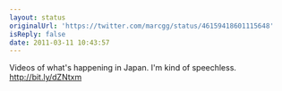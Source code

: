 ```yaml
---
layout: status
originalUrl: 'https://twitter.com/marcgg/status/46159418601115648'
isReply: false
date: 2011-03-11 10:43:57
---
```


Videos of what's happening in Japan. I'm kind of speechless. http://bit.ly/dZNtxm
